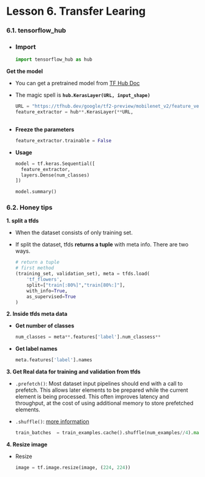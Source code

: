 # Lesson 6. Transfer Learing

### 6.1. tensorflow_hub

* ### Import

  ```python
  import tensorflow_hub as hub
  ```

**Get the model** 

- You can get a pretrained model from [TF Hub Doc](https://tfhub.dev/s?module-type=image-feature-vector&q=tf2)
- The magic spell is **`hub.KerasLayer(URL, input_shape)`**

  ```python
  URL = "https://tfhub.dev/google/tf2-preview/mobilenet_v2/feature_vector/4"
  feature_extractor = hub**.KerasLayer(**URL,
                                                                       input_shape=(224, 224, 3))
  ```

* **Freeze the parameters**

  ```python
  feature_extractor.trainable = False
  ```

* **Usage**

  ```python
  model = tf.keras.Sequential([
    feature_extractor,
    layers.Dense(num_classes)
  ])

  model.summary()
  ```

### 6.2. Honey tips

**1. split a tfds**

- When the dataset consists of only training set.
- If split the dataset, tfds **returns a tuple** with meta info. There are two ways.

  ```python
  # return a tuple
  # first method 
  (training_set, validation_set), meta = tfds.load(
      'tf_flowers',
      split=["train[:80%]","train[80%:]"],
      with_info=True,
      as_supervised=True
  )
	```


**2. Inside tfds meta data**

- **Get number of classes**

  ```python
  num_classes = meta**.features['label'].num_classess**
  ```

- **Get label names**

  ```python
  meta.features['label'].names
  ```

**3. Get Real data for training and validation from tfds** 

- `.prefetch()`: Most dataset input pipelines should end with a call to prefetch. This allows later elements to be prepared while the current element is being processed. This often improves latency and throughput, at the cost of using additional memory to store prefetched elements.
- `.shuffle()`: [more information](https://www.tensorflow.org/api_docs/python/tf/data/Dataset#shuffle)

  ```python
  train_batches  = train_examples.cache().shuffle(num_examples//4).map(format_image).batch(BATCH_SIZE).prefetch(1)
  ```

**4. Resize image**
* Resize
	```python
  image = tf.image.resize(image, (224, 224)) 
  ```